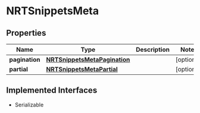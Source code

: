 

# NRTSnippetsMeta


## Properties

Name | Type | Description | Notes
------------ | ------------- | ------------- | -------------
**pagination** | [**NRTSnippetsMetaPagination**](NRTSnippetsMetaPagination.md) |  |  [optional]
**partial** | [**NRTSnippetsMetaPartial**](NRTSnippetsMetaPartial.md) |  |  [optional]


## Implemented Interfaces

* Serializable


